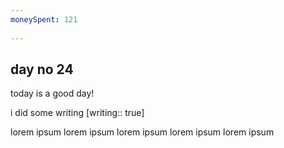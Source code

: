 ```yaml
---
moneySpent: 121
 
---
```

## day no 24
today is a good day!
 

i did some writing [writing:: true]

lorem ipsum lorem ipsum lorem ipsum lorem ipsum lorem ipsum
